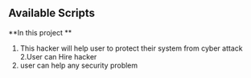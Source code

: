 

## Available Scripts

**In this  project **

 1. This hacker will help user to protect their system from cyber attack
 2.User can Hire hacker
 3. user can help any security problem

